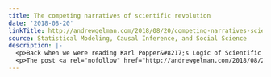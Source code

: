 ```yaml
---
title: The competing narratives of scientific revolution
date: '2018-08-20'
linkTitle: http://andrewgelman.com/2018/08/20/competing-narratives-scientific-revolution/
source: Statistical Modeling, Causal Inference, and Social Science
description: |-
  <p>Back when we were reading Karl Popper&#8217;s Logic of Scientific Discovery and Thomas Kuhn&#8217;s Structure of Scientific Revolutions, who would&#8217;ve thought that we&#8217;d be living through a scientific revolution ourselves? Scientific revolutions occur on all scales, but here let&#8217;s talk about some of the biggies: 1850-1950: Darwinian revolution in biology, changed how we think about [&#8230;]</p>
  <p>The post <a rel="nofollow" href="http://andrewgelman.com/2018/08/20/competing-n
---
```

